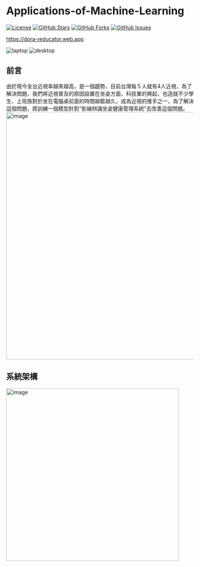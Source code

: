 # Applications-of-Machine-Learning

[![License](https://img.shields.io/badge/License-MIT-blue.svg)](LICENSE)
[![GitHub Stars](https://img.shields.io/github/stars/chris911024/Applications-of-Machine-Learning?style=flat&label=Stars)](https://github.com/chris911024/Applications-of-Machine-Learning/stargazers)
[![GitHub Forks](https://img.shields.io/github/forks/chris911024/Applications-of-Machine-Learning?style=flat&label=Forks)](https://github.com/chris911024/Applications-of-Machine-Learning/network/members)
[![GitHub Issues](https://img.shields.io/github/issues/chris911024/Applications-of-Machine-Learning?style=flat&label=Issues)](https://github.com/chris911024/Applications-of-Machine-Learning/issues)

https://dora-reducator.web.app 

![laptop](https://github.com/CHUNG-HAO/Applications-of-Machine-Learning/assets/67829896/cfacc1e1-008e-466e-a65d-4d3eb3a82656)
![desktop](https://github.com/CHUNG-HAO/Applications-of-Machine-Learning/assets/67829896/6c6e2c71-e9ff-48ce-84c8-5b661f00a678)


## 前言
由於現今全台近視率越來越高，是一個趨勢，目前台灣每５人就有4人近視，為了解決問題，我們將近視普及的原因設置在坐姿方面，科技業的興起，也造就不少學生、上班族對於坐在電腦桌前面的時間越藍越久，成為近視的推手之一，為了解決這個問題，將訓練一個模型針對“影線辨識坐姿健康管理系統”去改善這個問題。
<img width="666" alt="image" src="https://github.com/chris911024/Applications-of-Machine-Learning/assets/67829896/e310958a-75f5-41ef-bf7b-62411d1dc9c1">

## 系統架構
<img width="464" alt="image" src="https://github.com/chris911024/Applications-of-Machine-Learning/assets/67829896/e623d35e-b1af-4e21-b4a0-10795dd29b53">

